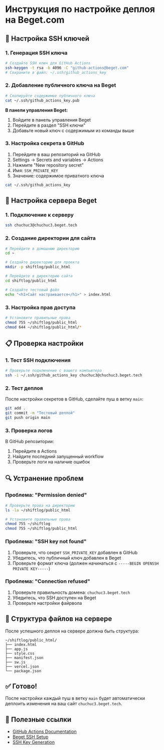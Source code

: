 # Инструкция по настройке деплоя на Beget.com

## 🔧 Настройка SSH ключей

### 1. Генерация SSH ключа
```bash
# Создайте SSH ключ для GitHub Actions
ssh-keygen -t rsa -b 4096 -C "github-actions@beget.com"
# Сохраните в файл: ~/.ssh/github_actions_key
```

### 2. Добавление публичного ключа на Beget
```bash
# Скопируйте содержимое публичного ключа
cat ~/.ssh/github_actions_key.pub
```

**В панели управления Beget:**
1. Войдите в панель управления Beget
2. Перейдите в раздел "SSH ключи"
3. Добавьте новый ключ с содержимым из команды выше

### 3. Настройка секрета в GitHub
1. Перейдите в ваш репозиторий на GitHub
2. Settings → Secrets and variables → Actions
3. Нажмите "New repository secret"
4. Имя: `SSH_PRIVATE_KEY`
5. Значение: содержимое приватного ключа
```bash
cat ~/.ssh/github_actions_key
```

## 🚀 Настройка сервера Beget

### 1. Подключение к серверу
```bash
ssh chuchuc3@chuchuc3.beget.tech
```

### 2. Создание директории для сайта
```bash
# Перейдите в домашнюю директорию
cd ~

# Создайте директорию для проекта
mkdir -p shiftlog/public_html

# Перейдите в директорию сайта
cd shiftlog/public_html

# Создайте тестовый файл
echo "<h1>Сайт настраивается</h1>" > index.html
```

### 3. Настройка прав доступа
```bash
# Установите правильные права
chmod 755 ~/shiftlog/public_html
chmod 644 ~/shiftlog/public_html/*
```

## 📋 Проверка настройки

### 1. Тест SSH подключения
```bash
# Проверьте подключение с вашего компьютера
ssh -i ~/.ssh/github_actions_key chuchuc3@chuchuc3.beget.tech
```

### 2. Тест деплоя
После настройки секретов в GitHub, сделайте пуш в ветку `main`:
```bash
git add .
git commit -m "Тестовый деплой"
git push origin main
```

### 3. Проверка логов
В GitHub репозитории:
1. Перейдите в Actions
2. Найдите последний запущенный workflow
3. Проверьте логи на наличие ошибок

## 🔍 Устранение проблем

### Проблема: "Permission denied"
```bash
# Проверьте права на директорию
ls -la ~/shiftlog/public_html

# Установите правильные права
chmod 755 ~/shiftlog
chmod 755 ~/shiftlog/public_html
```

### Проблема: "SSH key not found"
1. Проверьте, что секрет `SSH_PRIVATE_KEY` добавлен в GitHub
2. Убедитесь, что публичный ключ добавлен в Beget
3. Проверьте формат ключа (должен начинаться с `-----BEGIN OPENSSH PRIVATE KEY-----`)

### Проблема: "Connection refused"
1. Проверьте правильность домена: `chuchuc3.beget.tech`
2. Убедитесь, что SSH доступен на Beget
3. Проверьте настройки файрвола

## 📁 Структура файлов на сервере

После успешного деплоя на сервере должна быть структура:
```
~/shiftlog/public_html/
├── index.html
├── app.js
├── style.css
├── manifest.json
├── sw.js
├── vercel.json
└── package.json
```

## ✅ Готово!

После настройки каждый пуш в ветку `main` будет автоматически деплоить изменения на ваш сайт `chuchuc3.beget.tech`.

## 🔗 Полезные ссылки

- [GitHub Actions Documentation](https://docs.github.com/en/actions)
- [Beget SSH Setup](https://beget.com/ru/help/managers/ssh)
- [SSH Key Generation](https://docs.github.com/en/authentication/connecting-to-github-with-ssh/generating-a-new-ssh-key-and-adding-it-to-the-ssh-agent) 